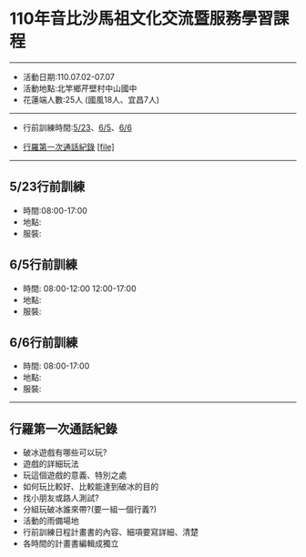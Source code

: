 # 110年音比沙馬祖文化交流暨服務學習課程 #

------
- 活動日期:110.07.02-07.07
- 活動地點:北竿鄉芹壁村中山國中
- 花蓮端人數:25人 (國風18人、宜昌7人)
------
- 行前訓練時間:[5/23](#0523)、[6/5](#0605)、[6/6](#0606)

- [行羅第一次通話紀錄](#001) [[file]](./Meeting/行羅第一次通話紀錄.docx)

------
<h2 id="0523">5/23行前訓練</h2>

- 時間:08:00-17:00
- 地點:
- 服裝:

<h2 id="0605">6/5行前訓練</h2>

- 時間: 08:00-12:00  12:00-17:00
- 地點:
- 服裝:

<h2 id="0606">6/6行前訓練</h2>

- 時間: 08:00-17:00
- 地點:
- 服裝:

------
<h2 id="001">行羅第一次通話紀錄</h2>

+ 破冰遊戲有哪些可以玩?
+ 遊戲的詳細玩法
+ 玩這個遊戲的意義、特別之處
+ 如何玩比較好、比較能達到破冰的目的
+ 找小朋友或路人測試?
+ 分組玩破冰誰來帶?(要一組一個行義?)
+ 活動的雨備場地
+ 行前訓練日程計畫書的內容、細項要寫詳細、清楚
+ 各時間的計畫書編輯成獨立
